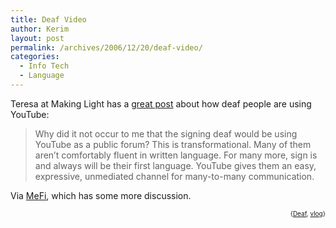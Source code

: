 ```yaml
---
title: Deaf Video
author: Kerim
layout: post
permalink: /archives/2006/12/20/deaf-video/
categories:
  - Info Tech
  - Language
---
```

Teresa at Making Light has a <a href="http://nielsenhayden.com/makinglight/archives/008402.html#008402" onclick="_gaq.push(['_trackEvent', 'outbound-article', 'http://nielsenhayden.com/makinglight/archives/008402.html#008402', 'great post']);" >great post</a> about how deaf people are using YouTube:

> Why did it not occur to me that the signing deaf would be using YouTube as a public forum? This is transformational. Many of them aren’t comfortably fluent in written language. For many more, sign is and always will be their first language. YouTube gives them an easy, expressive, unmediated channel for many-to-many communication. 

Via <a href="http://www.metafilter.com/mefi/57171" onclick="_gaq.push(['_trackEvent', 'outbound-article', 'http://www.metafilter.com/mefi/57171', 'MeFi']);" >MeFi</a>, which has some more discussion.  
<!-- technorati tags start -->

<div style="text-align:right;">
  <span style="font-size:x-small;">{<a href="http://www.technorati.com/tag/Deaf" onclick="_gaq.push(['_trackEvent', 'outbound-article', 'http://www.technorati.com/tag/Deaf', 'Deaf']);"  rel="tag">Deaf</a>, <a href="http://www.technorati.com/tag/vlog" onclick="_gaq.push(['_trackEvent', 'outbound-article', 'http://www.technorati.com/tag/vlog', 'vlog']);"  rel="tag">vlog</a>}</span>


<!-- technorati tags end -->

